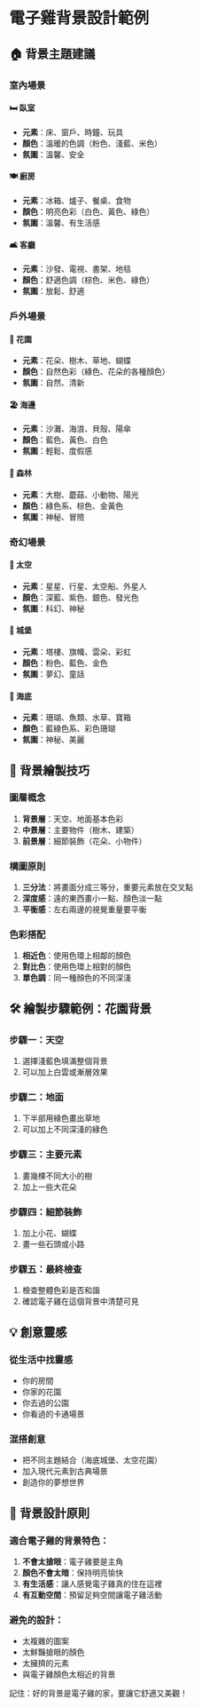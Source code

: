 # 電子雞背景設計範例

## 🏠 背景主題建議

### 室內場景

#### 🛏️ 臥室

- **元素**：床、窗戶、時鐘、玩具
- **顏色**：溫暖的色調（粉色、淺藍、米色）
- **氛圍**：溫馨、安全

#### 🍽️ 廚房

- **元素**：冰箱、爐子、餐桌、食物
- **顏色**：明亮色彩（白色、黃色、綠色）
- **氛圍**：溫馨、有生活感

#### 🛋️ 客廳

- **元素**：沙發、電視、書架、地毯
- **顏色**：舒適色調（棕色、米色、綠色）
- **氛圍**：放鬆、舒適

### 戶外場景

#### 🌳 花園

- **元素**：花朵、樹木、草地、蝴蝶
- **顏色**：自然色彩（綠色、花朵的各種顏色）
- **氛圍**：自然、清新

#### 🏖️ 海邊

- **元素**：沙灘、海浪、貝殼、陽傘
- **顏色**：藍色、黃色、白色
- **氛圍**：輕鬆、度假感

#### 🌲 森林

- **元素**：大樹、蘑菇、小動物、陽光
- **顏色**：綠色系、棕色、金黃色
- **氛圍**：神秘、冒險

### 奇幻場景

#### 🚀 太空

- **元素**：星星、行星、太空船、外星人
- **顏色**：深藍、紫色、銀色、發光色
- **氛圍**：科幻、神秘

#### 🏰 城堡

- **元素**：塔樓、旗幟、雲朵、彩虹
- **顏色**：粉色、藍色、金色
- **氛圍**：夢幻、童話

#### 🌊 海底

- **元素**：珊瑚、魚類、水草、寶箱
- **顏色**：藍綠色系、彩色珊瑚
- **氛圍**：神秘、美麗

## 🎨 背景繪製技巧

### 圖層概念

1. **背景層**：天空、地面基本色彩
2. **中景層**：主要物件（樹木、建築）
3. **前景層**：細節裝飾（花朵、小物件）

### 構圖原則

1. **三分法**：將畫面分成三等分，重要元素放在交叉點
2. **深度感**：遠的東西畫小一點、顏色淡一點
3. **平衡感**：左右兩邊的視覺重量要平衡

### 色彩搭配

1. **相近色**：使用色環上相鄰的顏色
2. **對比色**：使用色環上相對的顏色
3. **單色調**：同一種顏色的不同深淺

## 🛠️ 繪製步驟範例：花園背景

### 步驟一：天空

1. 選擇淺藍色填滿整個背景
2. 可以加上白雲或漸層效果

### 步驟二：地面

1. 下半部用綠色畫出草地
2. 可以加上不同深淺的綠色

### 步驟三：主要元素

1. 畫幾棵不同大小的樹
2. 加上一些大花朵

### 步驟四：細節裝飾

1. 加上小花、蝴蝶
2. 畫一些石頭或小路

### 步驟五：最終檢查

1. 檢查整體色彩是否和諧
2. 確認電子雞在這個背景中清楚可見

## 💡 創意靈感

### 從生活中找靈感

- 你的房間
- 你家的花園
- 你去過的公園
- 你看過的卡通場景

### 混搭創意

- 把不同主題結合（海底城堡、太空花園）
- 加入現代元素到古典場景
- 創造你的夢想世界

## 📏 背景設計原則

### 適合電子雞的背景特色：

1. **不會太搶眼**：電子雞要是主角
2. **顏色不會太暗**：保持明亮愉快
3. **有生活感**：讓人感覺電子雞真的住在這裡
4. **有互動空間**：預留足夠空間讓電子雞活動

### 避免的設計：

- 太複雜的圖案
- 太鮮豔搶眼的顏色
- 太擁擠的元素
- 與電子雞顏色太相近的背景

記住：好的背景是電子雞的家，要讓它舒適又美觀！
